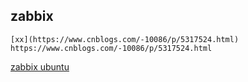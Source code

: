 ## zabbix
```
[xx](https://www.cnblogs.com/-10086/p/5317524.html)
https://www.cnblogs.com/-10086/p/5317524.html

```
[zabbix ubuntu](https://www.cnblogs.com/-10086/p/5317524.html)
